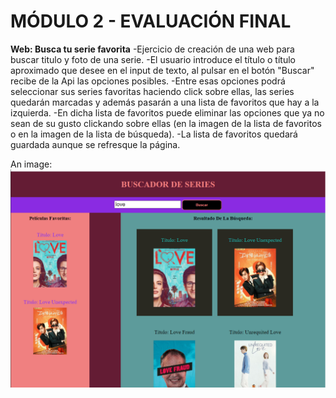 # MÓDULO 2 - EVALUACIÓN FINAL

**Web: Busca tu serie favorita**
-Ejercicio de creación de una web para buscar titulo y foto de una serie.
-El usuario introduce el título o título aproximado que desee en el input de texto, al pulsar en el botón "Buscar" recibe de la Api las opciones posibles.
-Entre esas opciones podrá seleccionar sus series favoritas haciendo click sobre ellas, las series quedarán marcadas y además pasarán a una lista de favoritos que hay a la izquierda.
-En dicha lista de favoritos puede eliminar las opciones que ya no sean de su gusto clickando sobre ellas (en la imagen de la lista de favoritos o en la imagen de la lista de búsqueda).
-La lista de favoritos quedará guardada aunque se refresque la página.

An image: ![Imagen de mi web](/images/FotoWebMaria.png)

